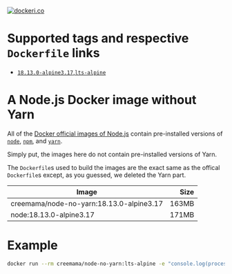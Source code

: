 [![dockeri.co](https://dockeri.co/image/creemama/node-no-yarn)](https://hub.docker.com/r/creemama/node-no-yarn)

# Supported tags and respective `Dockerfile` links

- [`18.13.0-alpine3.17`,`lts-alpine`](https://github.com/creemama/docker/blob/node-no-yarn-18.13.0-alpine3.17/node-no-yarn/18/alpine3.17/Dockerfile)

# A Node.js Docker image without Yarn

All of the
[Docker official images of Node.js](https://hub.docker.com/_/node/?tab=description)
contain pre-installed versions of [`node`](http://nodejs.org),
[`npm`](https://www.npmjs.com/), and [`yarn`](https://yarnpkg.com/).

Simply put, the images here do not contain pre-installed versions of Yarn.

The `Dockerfile`s used to build the images are the exact same as the offical
`Dockerfile`s except, as you guessed, we deleted the Yarn part.

| Image                                    |  Size |
| ---------------------------------------- | ----: |
| creemama/node-no-yarn:18.13.0-alpine3.17 | 163MB |
| node:18.13.0-alpine3.17                  | 171MB |

# Example

```sh
docker run --rm creemama/node-no-yarn:lts-alpine -e "console.log(process.version)"
```
